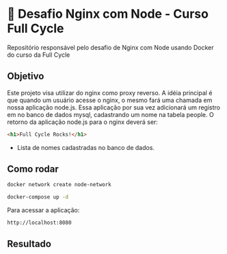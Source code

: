 # 🐋 Desafio Nginx com Node - Curso Full Cycle

Repositório responsável pelo desafio de Nginx com Node usando Docker do curso da Full Cycle

## Objetivo

Este projeto visa utilizar do nginx como proxy reverso. A idéia principal é que quando um usuário acesse o nginx, o mesmo fará uma chamada em nossa aplicação node.js. Essa aplicação por sua vez adicionará um registro em no banco de dados mysql, cadastrando um nome na tabela people.
O retorno da aplicação node.js para o nginx deverá ser:

```html
<h1>Full Cycle Rocks!</h1>
```

- Lista de nomes cadastradas no banco de dados.

## Como rodar

```sh
docker network create node-network
```

```sh
docker-compose up -d
```
Para acessar a aplicação:

```sh
http://localhost:8080
```

## Resultado
